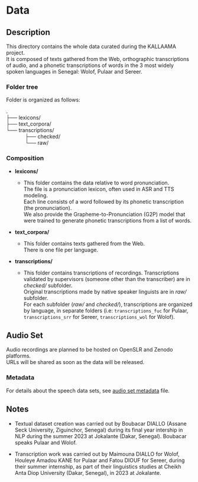 # Data

## Description
This directory contains the whole data curated during the KALLAAMA project.    
It is composed of texts gathered from the Web, orthographic transcriptions of audio, and a phonetic transcriptions of words in the 3 most widely spoken languages in Senegal: Wolof, Pulaar and Sereer. 

### Folder tree
Folder is organized as follows:    

.    
├── lexicons/    
├── text_corpora/    
└── transcriptions/    
&nbsp;&nbsp;&nbsp;&nbsp;&nbsp;&nbsp;&nbsp;&nbsp;&nbsp;&nbsp;&nbsp;&nbsp; ├── checked/    
&nbsp;&nbsp;&nbsp;&nbsp;&nbsp;&nbsp;&nbsp;&nbsp;&nbsp;&nbsp;&nbsp;&nbsp; └── raw/    

       
### Composition
- **lexicons/**    
    - This folder contains the data relative to word pronunciation.     
    The file is a pronunciation lexicon, often used in ASR and TTS modeling.     
    Each line consists of a word followed by its phonetic transcription (the pronunciation).    
    We also provide the Grapheme-to-Pronunciation (G2P) model that were trained to generate  phonetic transcriptions from a list of words.    
    
- **text_corpora/**    
    - This folder contains texts gathered from the Web.    
    There is one file per language.    
    
- **transcriptions/**    
    - This folder contains transcriptions of recordings. 
    Transcriptions validated by supervisors (someone other than the transcriber) are in *checked/* subfolder.    
    Original transcriptions made by native speaker linguists are in *raw/* subfolder.    
    For each subfolder (*raw/* and *checked/*), transcriptions are organized by language, in separate folders (i.e: `transcriptions_fuc` for Pulaar, `transcriptions_srr` for Sereer, `transcriptions_wol` for Wolof).    
    
## Audio Set 
Audio recordings are planned to be hosted on OpenSLR and Zenodo platforms.     
URLs will be shared as soon as the data will be released.        

### Metadata
For details about the speech data sets, see [audio set metadata](./metadata.md) file.


## Notes
- Textual dataset creation was carried out by Boubacar DIALLO (Assane Seck University, Ziguinchor, Senegal) during its final year intership in NLP during the summer 2023 at Jokalante (Dakar, Senegal). Boubacar speaks Pulaar and Wolof.   
 
- Transcription work was carried out by Maimouna DIALLO for Wolof, Houleye Amadou KANE for Pulaar and Fatou DIOUF for Sereer, during their summer internship, as part of their linguistics studies at Cheikh Anta Diop University (Dakar, Senegal), in 2023 at Jokalante.    
